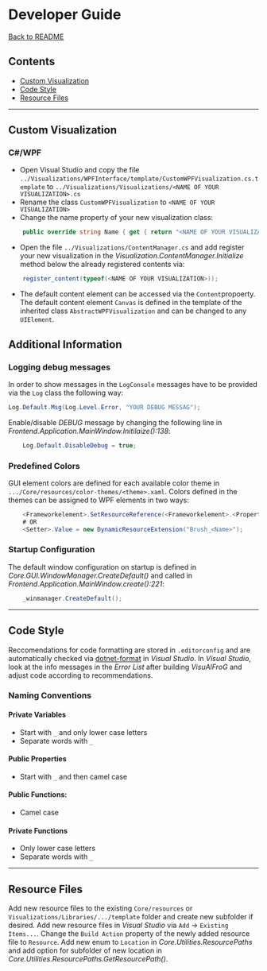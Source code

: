 # Developer Guide

[Back to README](../README.md)

<!-- TOC -->

## Contents

- [Custom Visualization](#custom-visualization)
- [Code Style](#code-style)
- [Resource Files](#resource-files)

<!-- /TOC -->
-----



<!-- ###################################################################### -->
## Custom Visualization

### C#/WPF

- Open Visual Studio and copy the file `../Visualizations/WPFInterface/template/CustomWPFVisualization.cs.template` to `../Visualizations/Visualizations/<NAME OF YOUR VISUALIZATION>.cs`
- Rename the class `CustomWPFVisualization` to `<NAME OF YOUR VISUALIZATION>`
- Change the name property of your new visualization class:
```C#
    public override string Name { get { return "<NAME OF YOUR VISUALIZATION>"; } }
```
- Open the file `../Visualizations/ContentManager.cs` and add register your new visualization in the *Visualization.ContentManager.Initialize* method below the already registered contents via:
```C#
    register_content(typeof(<NAME OF YOUR VISUALIZATION>));
```
- The default content element can be accessed via the `Content`propoerty. The default content element `Canvas` is defined in the template of the inherited class `AbstractWPFVisualization` and can be changed to any `UIElement`.
        

<!--
### d3

<TODO>

### Bokeh (Python)

<TODO>
-->


<!-- ###################################################################### -->
## Additional Information

### Logging debug messages
In order to show messages in the `LogConsole` messages have to be provided via the `Log` class the following way:
```C#
Log.Default.Msg(Log.Level.Error, "YOUR DEBUG MESSAG");
```
Enable/disable *DEBUG* message by changing the following line in *Frontend.Application.MainWindow.Initilaize():138*:
```C#
    Log.Default.DisableDebug = true;
```

### Predefined Colors
GUI element colors are defined for each available color theme in `.../Core/resources/color-themes/<theme>.xaml`. 
Colors defined in the themes can be assigned to WPF elements in two ways:
```C#
    <Frameworkelement>.SetResourceReference(<Frameworkelement>.<PropertyName>, "Brush_<Name>");
    # OR
    <Setter>.Value = new DynamicResourceExtension("Brush_<Name>");
```

### Startup Configuration
The default window configuration on startup is defined in *Core.GUI.WindowManager.CreateDefault()* and called in *Frontend.Application.MainWindow.create():221*:
```C#
    _winmanager.CreateDefault();
```


-----
<!-- ###################################################################### -->
## Code Style

Reccomendations for code formatting are stored in `.editorconfig` and are automatically checked via [dotnet-format](https://github.com/dotnet/format) in *Visual Studio*. 
In *Visual Studio*, look at the info messages in the *Error List* after building *VisuAlFroG* and adjust code according to recommendations.

### Naming Conventions

#### Private Variables
- Start with `_` and only lower case letters
- Separate words with `_`
#### Public Properties
- Start with `_` and then camel case
#### Public Functions:
- Camel case
#### Private Functions
- Only lower case letters
- Separate words with `_`


-----
<!-- ###################################################################### -->
## Resource Files

Add new resource files to the existing `Core/resources` or `Visualizations/Libraries/.../template` folder and create new subfolder if desired. 
Add new resource files in *Visual Studio* via `Add` -> `Existing Items...`. 
Change the `Build Action` property of the newly added resource file to `Resource`.
Add new enum to `Location` in *Core.Utilities.ResourcePaths* and add option for subfolder of new location in *Core.Utilities.ResourcePaths.GetResourcePath()*.


<!-- ###################################################################### -->
